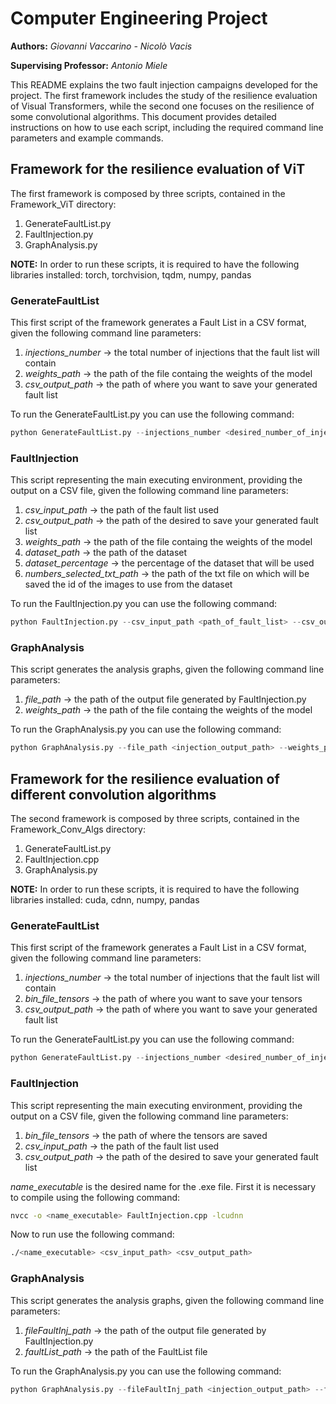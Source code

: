 # Computer Engineering Project

__Authors:__ _Giovanni Vaccarino - Nicolò Vacis_

__Supervising Professor:__ _Antonio Miele_

This README explains the two fault injection campaigns developed for the project. The first framework includes the study of the resilience evaluation of Visual Transformers, while the second one focuses on the resilience of some convolutional algorithms. This document provides detailed instructions on how to use each script, including the required command line parameters and example commands.

## Framework for the resilience evaluation of ViT
The first framework is composed by three scripts, contained in the Framework_ViT directory: 
1. GenerateFaultList.py 
2. FaultInjection.py
3. GraphAnalysis.py

__NOTE:__ In order to run these scripts, it is required to have the following libraries installed: torch, torchvision, tqdm, numpy, pandas

### GenerateFaultList
This first script of the framework generates a Fault List in a CSV format, given the following command line parameters:
1. _injections_number_ -> the total number of injections that the fault list will contain
2. _weights_path_ -> the path of the file containg the weights of the model
3. _csv_output_path_ -> the path of where you want to save your generated fault list

To run the GenerateFaultList.py you can use the following command:

```python
python GenerateFaultList.py --injections_number <desired_number_of_injections> --weights_path <path_of_weights> --csv_output_path <desired_output_path>
```

### FaultInjection
This script representing the main executing environment, providing the output on a CSV file, given the following command line parameters:
1. _csv_input_path_ -> the path of the fault list used
2. _csv_output_path_ -> the path of the desired to save your generated fault list
3. _weights_path_ -> the path of the file containg the weights of the model
4. _dataset_path_ -> the path of the dataset
5. _dataset_percentage_ -> the percentage of the dataset that will be used 
6. _numbers_selected_txt_path_ -> the path of the txt file on which will be saved the id of the images to use from the dataset

To run the FaultInjection.py you can use the following command:

```python
python FaultInjection.py --csv_input_path <path_of_fault_list> --csv_output_path <desired_output_path> --weights_path <path_of_weights> --dataset_path <path_of_dataset> --dataset_percentage <percentage_of_dataset> --numbers_selected_txt_path <path_of_numbers_selected>
```

### GraphAnalysis
This script generates the analysis graphs, given the following command line parameters:
1. _file_path_ -> the path of the output file generated by FaultInjection.py
2. _weights_path_ -> the path of the file containg the weights of the model

To run the GraphAnalysis.py you can use the following command:

```python
python GraphAnalysis.py --file_path <injection_output_path> --weights_path <path_of_weights>
```


## Framework for the resilience evaluation of different convolution algorithms
The second framework is composed by three scripts, contained in the Framework_Conv_Algs directory: 
1. GenerateFaultList.py 
2. FaultInjection.cpp
3. GraphAnalysis.py

__NOTE:__ In order to run these scripts, it is required to have the following libraries installed: cuda, cdnn, numpy, pandas

### GenerateFaultList
This first script of the framework generates a Fault List in a CSV format, given the following command line parameters:
1. _injections_number_ -> the total number of injections that the fault list will contain
2. _bin_file_tensors_ -> the path of where you want to save your tensors
3. _csv_output_path_ -> the path of where you want to save your generated fault list

To run the GenerateFaultList.py you can use the following command:

```python
python GenerateFaultList.py --injections_number <desired_number_of_injections> --bin_file_tensors <path_of_tensors> --csv_output_path <desired_output_path>
```

### FaultInjection
This script representing the main executing environment, providing the output on a CSV file, given the following command line parameters:
1. _bin_file_tensors_ -> the path of where the tensors are saved
2. _csv_input_path_ -> the path of the fault list used
3. _csv_output_path_ -> the path of the desired to save your generated fault list

_name_executable_ is the desired name for the .exe file.
First it is necessary to compile using the following command:

```bash
nvcc -o <name_executable> FaultInjection.cpp -lcudnn
```

Now to run use the following command:

```bash
./<name_executable> <csv_input_path> <csv_output_path>
```

### GraphAnalysis
This script generates the analysis graphs, given the following command line parameters:
1. _fileFaultInj_path_ -> the path of the output file generated by FaultInjection.py
2. _faultList_path_ -> the path of the FaultList file

To run the GraphAnalysis.py you can use the following command:

```python
python GraphAnalysis.py --fileFaultInj_path <injection_output_path> --faultList_path <path_of_faultList>
```
